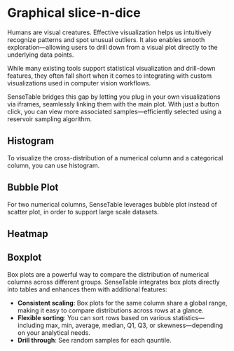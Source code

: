 # Graphical slice-n-dice

Humans are visual creatures. Effective visualization helps us intuitively recognize patterns and spot unusual outliers. It also enables smooth exploration—allowing users to drill down from a visual plot directly to the underlying data points.

While many existing tools support statistical visualization and drill-down features, they often fall short when it comes to integrating with custom visualizations used in computer vision workflows.

SenseTable bridges this gap by letting you plug in your own visualizations via iframes, seamlessly linking them with the main plot. With just a button click, you can view more associated samples—efficiently selected using a reservoir sampling algorithm.

## Histogram

To visualize the cross-distribution of a numerical column and a categorical column, you can use histogram.

<ThemedVideo src="/images/slice-n-dice/histogram-drill-through.webm" />



## Bubble Plot

For two numerical columns, SenseTable leverages bubble plot instead of scatter plot, in order to support large scale datasets.

<ThemedVideo src="/images/slice-n-dice/bubble-drill-through.webm" />



## Heatmap

<ThemedImage src="/images/slice-n-dice/heatmap.jpg"/>

## Boxplot
Box plots are a powerful way to compare the distribution of numerical columns across different groups. SenseTable integrates box plots directly into tables and enhances them with additional features:

- **Consistent scaling**: Box plots for the same column share a global range, making it easy to compare distributions across rows at a glance.
- **Flexible sorting**: You can sort rows based on various statistics—including max, min, average, median, Q1, Q3, or skewness—depending on your analytical needs.
- **Drill through**: See random samples for each qauntile.


<ThemedVideo src="/images/slice-n-dice/boxplot-drill-through.webm" />
